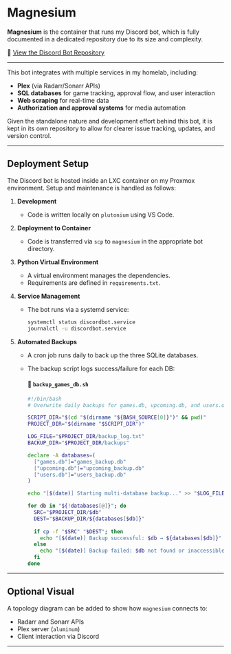 # Magnesium

**Magnesium** is the container that runs my Discord bot, which is fully documented in a dedicated repository due to its size and complexity.

📎 [View the Discord Bot Repository](https://github.com/aaronfugal/discord-bot)  

---

This bot integrates with multiple services in my homelab, including:
- **Plex** (via Radarr/Sonarr APIs)
- **SQL databases** for game tracking, approval flow, and user interaction
- **Web scraping** for real-time data
- **Authorization and approval systems** for media automation

Given the standalone nature and development effort behind this bot, it is kept in its own repository to allow for clearer issue tracking, updates, and version control.

---

## Deployment Setup

The Discord bot is hosted inside an LXC container on my Proxmox environment. Setup and maintenance is handled as follows:

1. **Development**
   - Code is written locally on `plutonium` using VS Code.

2. **Deployment to Container**
   - Code is transferred via `scp` to `magnesium` in the appropriate bot directory.

3. **Python Virtual Environment**
   - A virtual environment manages the dependencies.
   - Requirements are defined in `requirements.txt`.

4. **Service Management**
   - The bot runs via a systemd service:
     ```bash
     systemctl status discordbot.service
     journalctl -u discordbot.service
     ```

5. **Automated Backups**
   - A cron job runs daily to back up the three SQLite databases.
   - The backup script logs success/failure for each DB:

     #### 📄 `backup_games_db.sh`
     ```bash
     #!/bin/bash
     # Overwrite daily backups for games.db, upcoming.db, and users.db

     SCRIPT_DIR="$(cd "$(dirname "${BASH_SOURCE[0]}")" && pwd)"
     PROJECT_DIR="$(dirname "$SCRIPT_DIR")"

     LOG_FILE="$PROJECT_DIR/backup_log.txt"
     BACKUP_DIR="$PROJECT_DIR/backups"

     declare -A databases=(
       ["games.db"]="games_backup.db"
       ["upcoming.db"]="upcoming_backup.db"
       ["users.db"]="users_backup.db"
     )

     echo "[$(date)] Starting multi-database backup..." >> "$LOG_FILE"

     for db in "${!databases[@]}"; do
       SRC="$PROJECT_DIR/$db"
       DEST="$BACKUP_DIR/${databases[$db]}"
       
       if cp -f "$SRC" "$DEST"; then
         echo "[$(date)] Backup successful: $db → ${databases[$db]}" >> "$LOG_FILE"
       else
         echo "[$(date)] Backup failed: $db not found or inaccessible." >> "$LOG_FILE"
       fi
     done
     ```

---

## Optional Visual

A topology diagram can be added to show how `magnesium` connects to:
- Radarr and Sonarr APIs
- Plex server (`aluminum`)
- Client interaction via Discord

---
